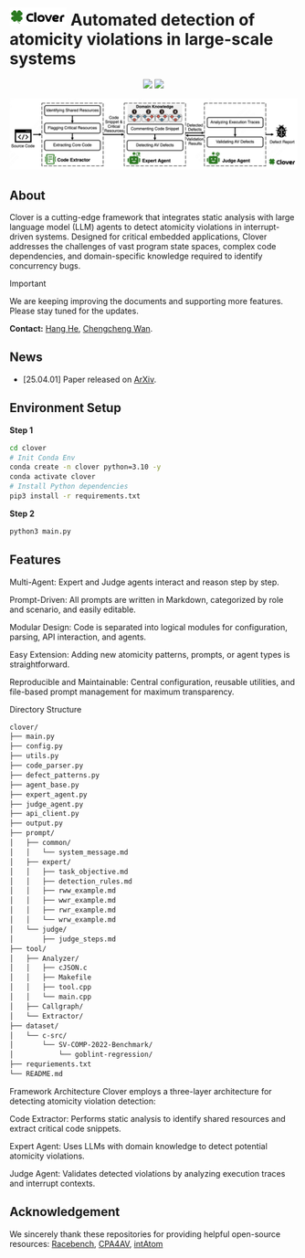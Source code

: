 # <img src="assets/icon.svg" alt="Project logo" width="100"> Automated detection of atomicity violations in large-scale systems

<p align="center">
    <a href="https://arxiv.org/pdf/2504.00521"><img src="https://img.shields.io/badge/arXiv-2504.08001-a55fed.svg"></a>
    <a href="https://huggingface.co/datasets/ahang518/Racebench"><img src="https://img.shields.io/badge/🤗%20Hugging%20Face-Racebench-%23ff8811.svg"></a>
</p>

![Framework](assets/overview.png)

## About

Clover is a cutting-edge framework that integrates static analysis with large language model (LLM) agents to detect atomicity violations in interrupt-driven systems. Designed for critical embedded applications, Clover addresses the challenges of vast program state spaces, complex code dependencies, and domain-specific knowledge required to identify concurrency bugs.

> [!IMPORTANT]
> We are keeping improving the documents and supporting more features. Please stay tuned for the updates.

**Contact:** [Hang He](hang.he@stu.ecnu.edu.cn), [Chengcheng Wan](https://chengcheng-wan.github.io/).

## News
- [25.04.01] Paper released on [ArXiv](https://arxiv.org/pdf/2504.00521.pdf).

## Environment Setup

**Step 1**

```bash
cd clover
# Init Conda Env
conda create -n clover python=3.10 -y
conda activate clover
# Install Python dependencies
pip3 install -r requirements.txt
```

**Step 2**
```sh
python3 main.py
```

## Features
Multi-Agent: Expert and Judge agents interact and reason step by step.

Prompt-Driven: All prompts are written in Markdown, categorized by role and scenario, and easily editable.

Modular Design: Code is separated into logical modules for configuration, parsing, API interaction, and agents.

Easy Extension: Adding new atomicity patterns, prompts, or agent types is straightforward.

Reproducible and Maintainable: Central configuration, reusable utilities, and file-based prompt management for maximum transparency.

Directory Structure
```sh
clover/
├── main.py
├── config.py
├── utils.py
├── code_parser.py
├── defect_patterns.py
├── agent_base.py
├── expert_agent.py
├── judge_agent.py
├── api_client.py
├── output.py
├── prompt/
│   ├── common/
│   │   └── system_message.md
│   ├── expert/
│   │   ├── task_objective.md
│   │   ├── detection_rules.md
│   │   ├── rww_example.md
│   │   ├── wwr_example.md
│   │   ├── rwr_example.md
│   │   └── wrw_example.md
│   └── judge/
│       ├── judge_steps.md
├── tool/
│   ├── Analyzer/
│   │   ├── cJSON.c
│   │   ├── Makefile
│   │   ├── tool.cpp
│   │   └── main.cpp
│   ├── Callgraph/
│   └── Extractor/
├── dataset/
│   └── c-src/
│       └── SV-COMP-2022-Benchmark/
│           └── goblint-regression/
├── requriements.txt
└── README.md

```

Framework Architecture
Clover employs a three-layer architecture for detecting atomicity violation detection:

Code Extractor: Performs static analysis to identify shared resources and extract critical code snippets.

Expert Agent: Uses LLMs with domain knowledge to detect potential atomicity violations.

Judge Agent: Validates detected violations by analyzing execution traces and interrupt contexts.

## Acknowledgement
We sincerely thank these repositories for providing helpful open-source resources: [Racebench](https://github.com/chenruibuaa/racebench), [CPA4AV](https://github.com/BinYu-Xidian-University/CPA4AV), [intAtom](https://github.com/wangilson/Atom)
